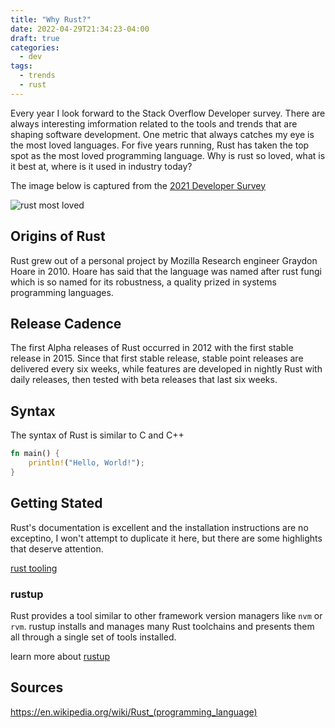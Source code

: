 ```yaml
---
title: "Why Rust?"
date: 2022-04-29T21:34:23-04:00
draft: true
categories:
  - dev
tags:
  - trends
  - rust
---
```


Every year I look forward to the Stack Overflow Developer survey. There are always interesting imformation related to the tools and trends that are shaping software development. One metric that always catches my eye is the most loved languages. For five years running, Rust has taken the top spot as the most loved programming language. Why is rust so loved, what is it best at, where is it used in industry today?

The image below is captured from the [2021 Developer Survey](https://insights.stackoverflow.com/survey/2021)

![rust most loved](/img/posts/what-is-rust/rust_most_loved.png)

## Origins of Rust

Rust grew out of a personal project by Mozilla Research engineer Graydon Hoare in 2010. Hoare has said that the language was named after rust fungi which is so named for its robustness, a quality prized in systems programming languages.

## Release Cadence

The first Alpha releases of Rust occurred in 2012 with the first stable release in 2015. Since that first stable release, stable point releases are delivered every six weeks, while features are developed in nightly Rust with daily releases, then tested with beta releases that last six weeks.

## Syntax

The syntax of Rust is similar to C and C++

```rust
fn main() {
    println!("Hello, World!");
}
```

## Getting Stated

Rust's documentation is excellent and the installation instructions are no exceptino, I won't attempt to duplicate it here, but there are some highlights that deserve attention.

[rust tooling](https://www.rust-lang.org/tools/install)

### rustup

Rust provides a tool similar to other framework version managers like `nvm` or `rvm`. rustup installs and manages many Rust toolchains and presents them all through a single set of tools installed.

learn more about [rustup](https://rust-lang.github.io/rustup/index.html)


## Sources
https://en.wikipedia.org/wiki/Rust_(programming_language)
